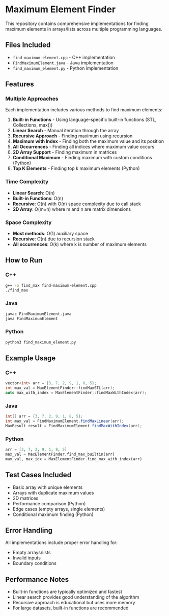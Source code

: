 # Maximum Element Finder

This repository contains comprehensive implementations for finding maximum elements in arrays/lists across multiple programming languages.

## Files Included

- `find-maximum-element.cpp` - C++ implementation
- `FindMaximumElement.java` - Java implementation  
- `find_maximum_element.py` - Python implementation

## Features

### Multiple Approaches
Each implementation includes various methods to find maximum elements:

1. **Built-in Functions** - Using language-specific built-in functions (STL, Collections, max())
2. **Linear Search** - Manual iteration through the array
3. **Recursive Approach** - Finding maximum using recursion
4. **Maximum with Index** - Finding both the maximum value and its position
5. **All Occurrences** - Finding all indices where maximum value occurs
6. **2D Array Support** - Finding maximum in matrices
7. **Conditional Maximum** - Finding maximum with custom conditions (Python)
8. **Top K Elements** - Finding top k maximum elements (Python)

### Time Complexity
- **Linear Search**: O(n)
- **Built-in Functions**: O(n) 
- **Recursive**: O(n) with O(n) space complexity due to call stack
- **2D Array**: O(m×n) where m and n are matrix dimensions

### Space Complexity
- **Most methods**: O(1) auxiliary space
- **Recursive**: O(n) due to recursion stack
- **All occurrences**: O(k) where k is number of maximum elements

## How to Run

### C++
```bash
g++ -o find_max find-maximum-element.cpp
./find_max
```

### Java
```bash
javac FindMaximumElement.java
java FindMaximumElement
```

### Python
```bash
python3 find_maximum_element.py
```

## Example Usage

### C++
```cpp
vector<int> arr = {3, 7, 2, 9, 1, 8, 5};
int max_val = MaxElementFinder::findMaxSTL(arr);
auto max_with_index = MaxElementFinder::findMaxWithIndex(arr);
```

### Java
```java
int[] arr = {3, 7, 2, 9, 1, 8, 5};
int max_val = FindMaximumElement.findMaxLinear(arr);
MaxResult result = FindMaximumElement.findMaxWithIndex(arr);
```

### Python
```python
arr = [3, 7, 2, 9, 1, 8, 5]
max_val = MaxElementFinder.find_max_builtin(arr)
max_val, max_idx = MaxElementFinder.find_max_with_index(arr)
```

## Test Cases Included

- Basic array with unique elements
- Arrays with duplicate maximum values
- 2D matrices
- Performance comparison (Python)
- Edge cases (empty arrays, single elements)
- Conditional maximum finding (Python)

## Error Handling

All implementations include proper error handling for:
- Empty arrays/lists
- Invalid inputs
- Boundary conditions

## Performance Notes

- Built-in functions are typically optimized and fastest
- Linear search provides good understanding of the algorithm
- Recursive approach is educational but uses more memory
- For large datasets, built-in functions are recommended